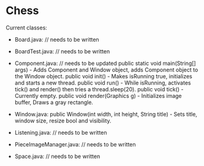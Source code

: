 # Chess

Current classes:
	
- Board.java: // needs to be written
- BoardTest.java: // needs to be written

- Component.java: // needs to be updated
        public static void main(String[] args) - Adds Component and Window object, adds Component object to the Window object.
        public void init() - Makes isRunning true, initializes and starts a new thread.
        public void run() - While isRunning, activates tick() and render() then tries a thread.sleep(20).
        public void tick() - Currently empty.
        public void render(Graphics g) - Initializes image buffer, Draws a gray rectangle.

- Window.java:
        public Window(int width, int height, String title) - Sets title, window size, resize bool and visibility.

- Listening.java: // needs to be written
- PieceImageManager.java: // needs to be written
- Space.java: // needs to be written
